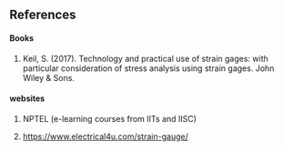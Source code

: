 ## References

#### Books
1. Keil, S. (2017). Technology and practical use of strain gages: with particular consideration of stress analysis using strain gages. John Wiley & Sons.

#### websites

1. NPTEL (e-learning courses from IITs and IISC)

2. https://www.electrical4u.com/strain-gauge/
